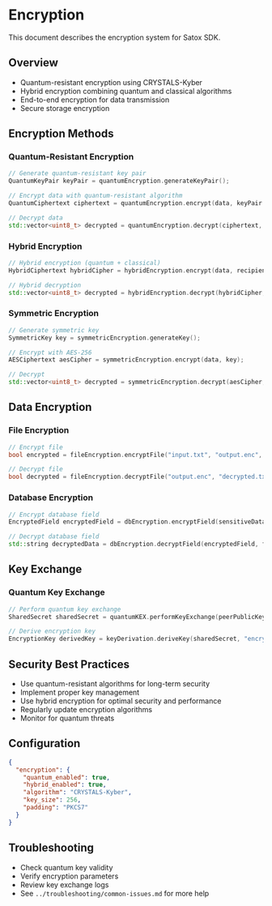 # Encryption

This document describes the encryption system for Satox SDK.

## Overview
- Quantum-resistant encryption using CRYSTALS-Kyber
- Hybrid encryption combining quantum and classical algorithms
- End-to-end encryption for data transmission
- Secure storage encryption

## Encryption Methods

### Quantum-Resistant Encryption
```cpp
// Generate quantum-resistant key pair
QuantumKeyPair keyPair = quantumEncryption.generateKeyPair();

// Encrypt data with quantum-resistant algorithm
QuantumCiphertext ciphertext = quantumEncryption.encrypt(data, keyPair.publicKey);

// Decrypt data
std::vector<uint8_t> decrypted = quantumEncryption.decrypt(ciphertext, keyPair.privateKey);
```

### Hybrid Encryption
```cpp
// Hybrid encryption (quantum + classical)
HybridCiphertext hybridCipher = hybridEncryption.encrypt(data, recipientPublicKey);

// Hybrid decryption
std::vector<uint8_t> decrypted = hybridEncryption.decrypt(hybridCipher, recipientPrivateKey);
```

### Symmetric Encryption
```cpp
// Generate symmetric key
SymmetricKey key = symmetricEncryption.generateKey();

// Encrypt with AES-256
AESCiphertext aesCipher = symmetricEncryption.encrypt(data, key);

// Decrypt
std::vector<uint8_t> decrypted = symmetricEncryption.decrypt(aesCipher, key);
```

## Data Encryption

### File Encryption
```cpp
// Encrypt file
bool encrypted = fileEncryption.encryptFile("input.txt", "output.enc", key);

// Decrypt file
bool decrypted = fileEncryption.decryptFile("output.enc", "decrypted.txt", key);
```

### Database Encryption
```cpp
// Encrypt database field
EncryptedField encryptedField = dbEncryption.encryptField(sensitiveData, fieldKey);

// Decrypt database field
std::string decryptedData = dbEncryption.decryptField(encryptedField, fieldKey);
```

## Key Exchange

### Quantum Key Exchange
```cpp
// Perform quantum key exchange
SharedSecret sharedSecret = quantumKEX.performKeyExchange(peerPublicKey, myPrivateKey);

// Derive encryption key
EncryptionKey derivedKey = keyDerivation.deriveKey(sharedSecret, "encryption");
```

## Security Best Practices
- Use quantum-resistant algorithms for long-term security
- Implement proper key management
- Use hybrid encryption for optimal security and performance
- Regularly update encryption algorithms
- Monitor for quantum threats

## Configuration
```json
{
  "encryption": {
    "quantum_enabled": true,
    "hybrid_enabled": true,
    "algorithm": "CRYSTALS-Kyber",
    "key_size": 256,
    "padding": "PKCS7"
  }
}
```

## Troubleshooting
- Check quantum key validity
- Verify encryption parameters
- Review key exchange logs
- See `../troubleshooting/common-issues.md` for more help 